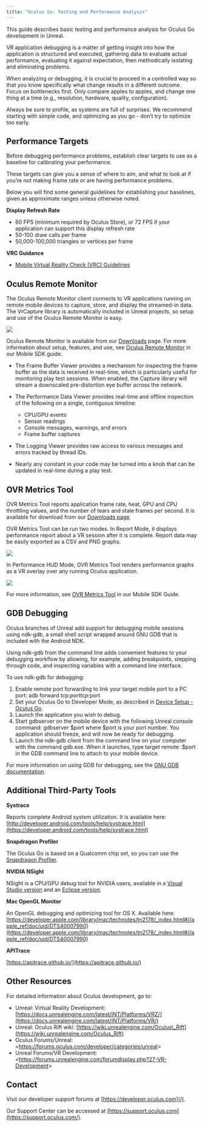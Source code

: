```yaml
---
title: "Oculus Go: Testing and Performance Analysis"
---
```


This guide describes basic testing and performance analysis for Oculus Go development in Unreal. 

VR application debugging is a matter of getting insight into how the application is structured and executed, gathering data to evaluate actual performance, evaluating it against expectation, then methodically isolating and eliminating problems.

When analyzing or debugging, it is crucial to proceed in a controlled way so that you know specifically what change results in a different outcome. Focus on bottlenecks first. Only compare apples to apples, and change one thing at a time (e.g., resolution, hardware, quality, configuration).

Always be sure to profile, as systems are full of surprises. We recommend starting with simple code, and optimizing as you go - don’t try to optimize too early.

## Performance Targets

Before debugging performance problems, establish clear targets to use as a baseline for calibrating your performance.

These targets can give you a sense of where to aim, and what to look at if you’re not making frame rate or are having performance problems.

Below you will find some general guidelines for establishing your baselines, given as approximate ranges unless otherwise noted.

**Display Refresh Rate**

* 60 FPS (minimum required by Oculus Store), or 72 FPS if your application can support this display refresh rate
* 50-100 draw calls per frame
* 50,000-100,000 triangles or vertices per frame


**VRC Guidance**

* [Mobile Virtual Reality Check (VRC) Guidelines](https://developer.oculus.com/documentation/publish/latest/concepts/publish-mobile-req/)


## Oculus Remote Monitor

The Oculus Remote Monitor client connects to VR applications running on remote mobile devices to capture, store, and display the streamed-in data. The VrCapture library is automatically included in Unreal projects, so setup and use of the Oculus Remote Monitor is easy.

![](/images/documentationunreallatestconceptsunreal-debug-go-0.png)

Oculus Remote Monitor is available from our [Downloads](/downloads/unreal-engine/) page. For more information about setup, features, and use, see [Oculus Remote Monitor](/documentation/mobilesdk/latest/concepts/mobile-remote-monitor/) in our Mobile SDK guide.

* The Frame Buffer Viewer provides a mechanism for inspecting the frame buffer as the data is received in real-time, which is particularly useful for monitoring play test sessions. When enabled, the Capture library will stream a downscaled pre-distortion eye buffer across the network.
* The Performance Data Viewer provides real-time and offline inspection of the following on a single, contiguous timeline: 
	+ CPU/GPU events
	+ Sensor readings
	+ Console messages, warnings, and errors
	+ Frame buffer captures
	
* The Logging Viewer provides raw access to various messages and errors tracked by thread IDs.
* Nearly any constant in your code may be turned into a knob that can be updated in real-time during a play test.


## OVR Metrics Tool

OVR Metrics Tool reports application frame rate, heat, GPU and CPU throttling values, and the number of tears and stale frames per second. It is available for download from our [Downloads page](/downloads/unreal-engine/).

OVR Metrics Tool can be run two modes. In Report Mode, it displays performance report about a VR session after it is complete. Report data may be easily exported as a CSV and PNG graphs.

![](/images/documentationunreallatestconceptsunreal-debug-go-1.png)

In Performance HUD Mode, OVR Metrics Tool renders performance graphs as a VR overlay over any running Oculus application.

![](/images/documentationunreallatestconceptsunreal-debug-go-2.jpg)

For more information, see [OVR Metrics Tool](/documentation/mobilesdk/latest/concepts/mobile-ovrmetricstool/) in our Mobile SDK Guide.

## GDB Debugging

Oculus branches of Unreal add support for debugging mobile sessions using ndk-gdb, a small shell script wrapped around GNU GDB that is included with the Android NDK.

Using ndk-gdb from the command line adds convenient features to your debugging workflow by allowing, for example, adding breakpoints, stepping through code, and inspecting variables with a command line interface.

To use ndk-gdb for debugging: 

1. Enable remote port forwarding to link your target mobile port to a PC port: adb forward tcp:$port tcp:$port
2. Set your Oculus Go to Developer Mode, as described in [ Device Setup - Oculus Go](https://developer.oculus.com/documentation/mobilesdk/latest/concepts/mobile-device-setup-go/).
3. Launch the application you wish to debug. 
4. Start gdbserver on the mobile device with the following Unreal console command: gdbserver $port where $port is your port number. You application should freeze, and will now be ready for debugging.
5. Launch the ndk-gdb client from the command line on your computer with the command gdb.exe. When it launches, type target remote :$port in the GDB command line to attach to your mobile device.


For more information on using GDB for debugging, see the [GNU GDB documentation](https://www.gnu.org/software/gdb/documentation/).

## Additional Third-Party Tools

**Systrace**

Reports complete Android system utilization. It is available here: [http://developer.android.com/tools/help/systrace.html](https://developer.android.com/tools/help/systrace.html)

**Snapdragon Profiler**

The Oculus Go is based on a Qualcomm chip set, so you can use the [Snapdragon Profiler](https://developer.qualcomm.com/software/snapdragon-profiler).

**NVIDIA NSight**

NSight is a CPU/GPU debug tool for NVIDIA users, available in a [Visual Studio version](https://developer.nvidia.com/nvidia-nsight-visual-studio-edition) and an [Eclipse version](https://developer.nvidia.com/nsight-eclipse-edition).

**Mac OpenGL Monitor**

An OpenGL debugging and optimizing tool for OS X. Available here: [https://developer.apple.com/library/mac/technotes/tn2178/_index.html#//apple_ref/doc/uid/DTS40007990](https://developer.apple.com/library/mac/technotes/tn2178/_index.html#//apple_ref/doc/uid/DTS40007990)

**APITrace**

[https://apitrace.github.io/](https://apitrace.github.io/)

## Other Resources

For detailed information about Oculus development, go to:

* Unreal: Virtual Reality Development: [https://docs.unrealengine.com/latest/INT/Platforms/VRZ/](https://docs.unrealengine.com/latest/INT/Platforms/VR/)
* Unreal: Oculus Rift wiki: [https://wiki.unrealengine.com/Oculus\_Rift](https://wiki.unrealengine.com/Oculus_Rift)
* Oculus Forums/Unreal: &lt;https://forums.oculus.com/developer/categories/unreal&gt;
* Unreal Forums/VR Development: &lt;https://forums.unrealengine.com/forumdisplay.php?27-VR-Development&gt;


## Contact

Visit our developer support forums at [https://developer.oculus.com](/).

Our Support Center can be accessed at [https://support.oculus.com](https://support.oculus.com/).
